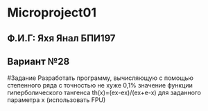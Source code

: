 # Microproject01
## Ф.И.Г: Яхя Янал БПИ197
## Вариант №28
#Задание 
Разработать программу, вычисляющую с помощью степенного ряда с точностью не хуже 0,1% значение функции
гиперболического тангенса th(x)=(ex-ex)/(ex+e-x) для заданного параметра x (использовать FPU)
